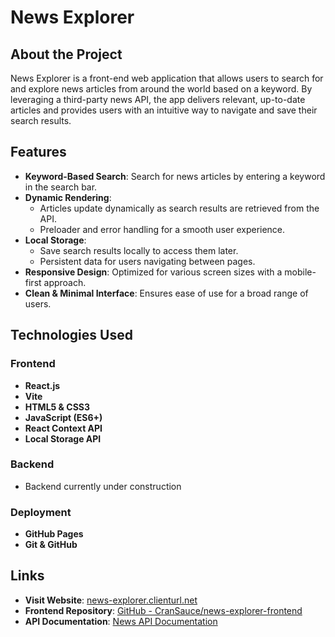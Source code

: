 # News Explorer

## About the Project

News Explorer is a front-end web application that allows users to search for and explore news articles from around the world based on a keyword. By leveraging a third-party news API, the app delivers relevant, up-to-date articles and provides users with an intuitive way to navigate and save their search results.

## Features

- **Keyword-Based Search**: Search for news articles by entering a keyword in the search bar.
- **Dynamic Rendering**:
  - Articles update dynamically as search results are retrieved from the API.
  - Preloader and error handling for a smooth user experience.
- **Local Storage**:
  - Save search results locally to access them later.
  - Persistent data for users navigating between pages.
- **Responsive Design**: Optimized for various screen sizes with a mobile-first approach.
- **Clean & Minimal Interface**: Ensures ease of use for a broad range of users.

## Technologies Used

### Frontend

- **React.js**
- **Vite**
- **HTML5 & CSS3**
- **JavaScript (ES6+)**
- **React Context API**
- **Local Storage API**

### Backend

- Backend currently under construction

### Deployment

- **GitHub Pages**
- **Git & GitHub**

## Links

- **Visit Website**: [news-explorer.clienturl.net](cransauce.github.io/news-explorer-frontend)  
- **Frontend Repository**: [GitHub - CranSauce/news-explorer-frontend](https://github.com/CranSauce/news-explorer-frontend)  
- **API Documentation**: [News API Documentation](https://newsapi.org/docs)
